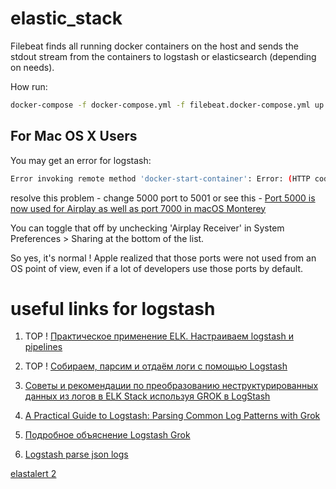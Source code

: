 # elastic_stack

Filebeat finds all running docker containers on the host and sends the stdout stream from the containers to logstash or elasticsearch (depending on needs).

How run:
``` bash
docker-compose -f docker-compose.yml -f filebeat.docker-compose.yml up --build
```


## For Mac OS X Users

You may get an error for logstash:
``` bash
Error invoking remote method 'docker-start-container': Error: (HTTP code 500) server error - Ports are not available: listen tcp 0.0.0.0:5000: bind: address already in use
```
resolve this problem - change 5000 port to 5001 or see this - [Port 5000 is now used for Airplay as well as port 7000 in macOS Monterey](https://apple.stackexchange.com/questions/431154/controlcenter-app-listens-to-port-5000-tcp-on-monterey-os-is-that-normal-why-d)

You can toggle that off by unchecking 'Airplay Receiver' in System Preferences > Sharing at the bottom of the list.

So yes, it's normal ! Apple realized that those ports were not used from an OS point of view, even if a lot of developers use those ports by default.


# useful links for logstash

1. TOP ! [Практическое применение ELK. Настраиваем logstash и pipelines](https://habr.com/ru/post/451264/)

2. TOP ! [Собираем, парсим и отдаём логи с помощью Logstash](https://habr.com/ru/post/165059/)

3. [Советы и рекомендации по преобразованию неструктурированных данных из логов в ELK Stack используя GROK в LogStash](https://habr.com/ru/post/509632/)

4. [A Practical Guide to Logstash: Parsing Common Log Patterns with Grok](https://coralogix.com/blog/a-practical-guide-to-logstash-parsing-common-log-patterns-with-grok/)

5. [Подробное объяснение Logstash Grok](https://russianblogs.com/article/59001038982/)

6. [Logstash parse json logs](https://stackoverflow.com/questions/49933195/logstash-grok-parse-a-line-with-json-filter)

[elastalert 2](https://elastalert2.readthedocs.io/en/latest/elastalert.html#overview)
